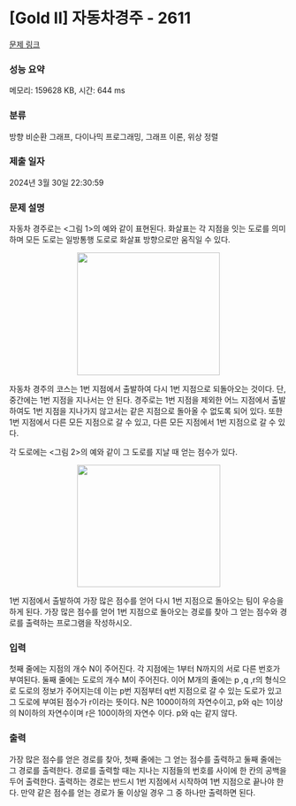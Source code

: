 # [Gold II] 자동차경주 - 2611 

[문제 링크](https://www.acmicpc.net/problem/2611) 

### 성능 요약

메모리: 159628 KB, 시간: 644 ms

### 분류

방향 비순환 그래프, 다이나믹 프로그래밍, 그래프 이론, 위상 정렬

### 제출 일자

2024년 3월 30일 22:30:59

### 문제 설명

<p>자동차 경주로는 <그림 1>의 예와 같이 표현된다. 화살표는 각 지점을 잇는 도로를 의미하며 모든 도로는 일방통행 도로로 화살표 방향으로만 움직일 수 있다.</p>

<p style="text-align: center;"><img alt="" src="https://www.acmicpc.net/upload/images/szO5Yfmfx1gD.jpg" style="height:222px; width:258px"></p>

<p>자동차 경주의 코스는 1번 지점에서 출발하여 다시 1번 지점으로 되돌아오는 것이다. 단, 중간에는 1번 지점을 지나서는 안 된다. 경주로는 1번 지점을 제외한 어느 지점에서 출발하여도 1번 지점을 지나가지 않고서는 같은 지점으로 돌아올 수 없도록 되어 있다. 또한 1번 지점에서 다른 모든 지점으로 갈 수 있고, 다른 모든 지점에서 1번 지점으로 갈 수 있다.</p>

<p>각 도로에는 <그림 2>의 예와 같이 그 도로를 지날 때 얻는 점수가 있다.</p>

<p style="text-align: center;"><img alt="" src="https://www.acmicpc.net/upload/images/HR8SAQiB7ZapoXXo75XfRcrv.jpg" style="height:221px; width:259px"></p>

<p>1번 지점에서 출발하여 가장 많은 점수를 얻어 다시 1번 지점으로 돌아오는 팀이 우승을 하게 된다. 가장 많은 점수를 얻어 1번 지점으로 돌아오는 경로를 찾아 그 얻는 점수와 경로를 출력하는 프로그램을 작성하시오.</p>

### 입력 

 <p>첫째 줄에는 지점의 개수 N이 주어진다. 각 지점에는 1부터 N까지의 서로 다른 번호가 부여된다. 둘째 줄에는 도로의 개수 M이 주어진다. 이어 M개의 줄에는 p ,q ,r의 형식으로 도로의 정보가 주어지는데 이는 p번 지점부터 q번 지점으로 갈 수 있는 도로가 있고 그 도로에 부여된 점수가 r이라는 뜻이다. N은 1000이하의 자연수이고, p와 q는 1이상의 N이하의 자연수이며 r은 100이하의 자연수 이다. p와 q는 같지 않다.</p>

### 출력 

 <p>가장 많은 점수를 얻은 경로를 찾아, 첫째 줄에는 그 얻는 점수를 출력하고 둘째 줄에는 그 경로를 출력한다. 경로를 출력할 때는 지나는 지점들의 번호를 사이에 한 칸의 공백을 두어 출력한다. 출력하는 경로는 반드시 1번 지점에서 시작하여 1번 지점으로 끝나야 한다. 만약 같은 점수를 얻는 경로가 둘 이상일 경우 그 중 하나만 출력하면 된다.</p>

